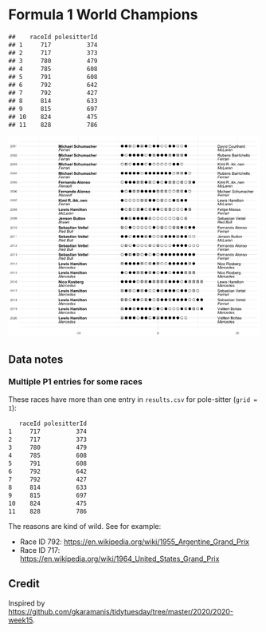 
# Formula 1 World Champions

    ##    raceId polesitterId
    ## 1     717          374
    ## 2     717          373
    ## 3     780          479
    ## 4     785          608
    ## 5     791          608
    ## 6     792          642
    ## 7     792          427
    ## 8     814          633
    ## 9     815          697
    ## 10    824          475
    ## 11    828          786

![](formula1_files/figure-gfm/unnamed-chunk-4-1.png)<!-- -->

## Data notes

### Multiple P1 entries for some races

These races have more than one entry in `results.csv` for pole-sitter
(`grid = 1`):

       raceId polesitterId
    1     717          374
    2     717          373
    3     780          479
    4     785          608
    5     791          608
    6     792          642
    7     792          427
    8     814          633
    9     815          697
    10    824          475
    11    828          786

The reasons are kind of wild. See for example:

-   Race ID 792:
    <https://en.wikipedia.org/wiki/1955_Argentine_Grand_Prix>
-   Race ID 717:
    <https://en.wikipedia.org/wiki/1964_United_States_Grand_Prix>

## Credit

Inspired by
<https://github.com/gkaramanis/tidytuesday/tree/master/2020/2020-week15>.
